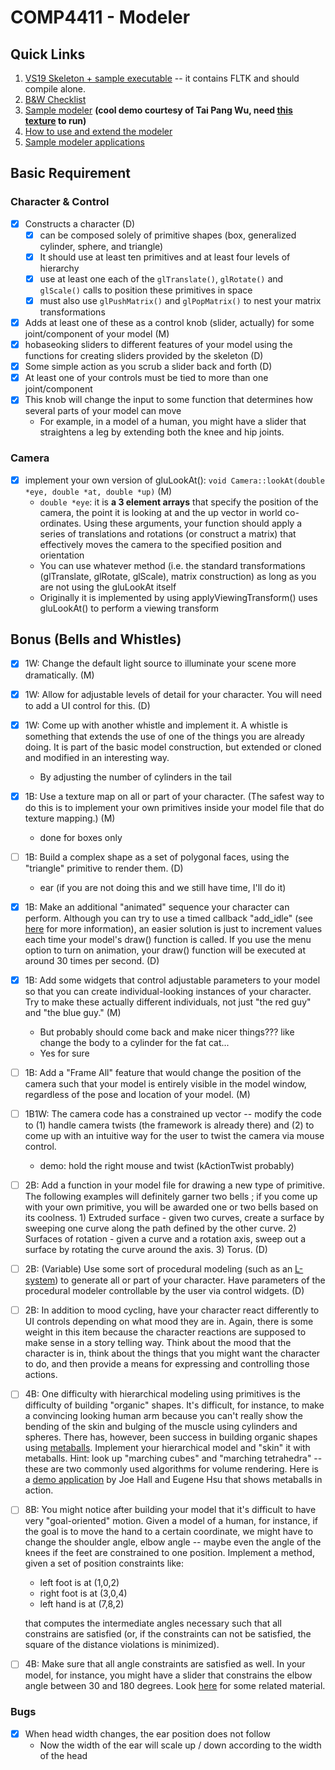 # COMP4411 - Modeler

## Quick Links
<ol>
	  <!--- li>Project #2 <a href=Project2_Demo_Schedule_draft.pdf>Demo</a>
	  <li><a href="COMP4411_PRO2_UPDATED.pptx">Slides 1</a>, <a href="Project2_HelpSession2.pptx"> Slides 2</a> <font size=-2>03/07/2022</font--->
          <li><a href="https://course.cse.ust.hk/comp4411/Password_Only/projects/modeler/ModSkelS20.zip">VS19 Skeleton + sample executable</a> -- it contains FLTK and should compile alone.
	</li><li> <a href="https://course.cse.ust.hk/comp4411/Password_Only/projects/modeler/modeler_checklist.txt">B&amp;W Checklist</a>
	  </li><li><a href="https://course.cse.ust.hk/comp4411/Password_Only/projects/modeler/sample_modeler_sp02.exe">Sample modeler</a> <b>(cool demo courtesy of Tai Pang Wu, need <a href="https://course.cse.ust.hk/comp4411/Password_Only/projects/modeler/plane.bmp">this texture</a> to run)</b>
          <!--- LI><A 
          href="../../tools/fltk_install.html">FLTK headers and library (zip)</A--> 
          </li><li><a href="https://course.cse.ust.hk/comp4411/Password_Only/projects/modeler/newdoc.html">How to use and extend the modeler</a> 
          </li><li><a href="https://course.cse.ust.hk/comp4411/Password_Only/projects/modeler/demos/">Sample modeler applications </a> <!--<li><a href="robotarm.cpp">Robotarm.cpp from Monday help session</a>--></li></ol>

## Basic Requirement

### Character & Control
 - [x] Constructs a character (D)
   - [x] can be composed solely of primitive shapes (box, generalized cylinder, sphere, and triangle)
   - [x] It should use at least ten primitives and at least four levels of hierarchy
   - [x] use at least one each of the `glTranslate()`, `glRotate()` and `glScale()` calls to position these primitives in space
   - [x] must also use `glPushMatrix()` and `glPopMatrix()` to nest your matrix transformations
 - [x] Adds at least one of these as a control knob (slider, actually) for some joint/component of your model (M)
 - [x] hobaseoking sliders to different features of your model using the functions for creating sliders provided by the skeleton (D)
 - [x] Some simple action as you scrub a slider back and forth (D)
 - [x] At least one of your controls must be tied to more than one joint/component
 - [x] This knob will change the input to some function that determines how several parts of your model can move
   - For example, in a model of a human, you might have a slider that straightens a leg by extending both the knee and hip joints.

### Camera
 - [x] implement your own version of gluLookAt(): `void Camera::lookAt(double *eye, double *at, double *up)` (M)
    - `double *eye`: it is **a 3 element arrays** that specify the position of the camera, the point it is looking at and the up vector in world co-ordinates. Using these arguments, your function should apply a series of translations and rotations (or construct a matrix) that effectively moves the camera to the specified position and orientation
    - You can use whatever method (i.e. the standard transformations (glTranslate, glRotate, glScale), matrix construction) as long as you are not using the gluLookAt itself
    - Originally it is implemented by using applyViewingTransform() uses gluLookAt() to perform a viewing transform

## Bonus (Bells and Whistles)

 - [x] 1W: Change the default light source to illuminate your scene more dramatically. (M)

 - [x] 1W: Allow for adjustable levels of detail for your character. You will need to add a UI control for this. (D)

 - [x] 1W: Come up with another whistle and implement it.  A whistle is something that extends the use of one of the things you are already doing.  It is part of the basic model construction, but extended or cloned and modified in an interesting way.  
    - By adjusting the number of cylinders in the tail

 - [x] 1B: Use a texture map on all or part of your character. (The safest way to do this is to implement your own primitives inside your model file that do texture mapping.) (M)
    - done for boxes only 

 - [ ] 1B: Build a complex shape as a set of polygonal faces, using the "triangle" primitive to render them. (D)
    - ear (if you are not doing this and we still have time, I'll do it)

 - [x] 1B: Make an additional "animated" sequence your character can perform.  Although you can try to use a timed callback "add_idle" (see [here](https://www.fltk.org/documentation.php) for more information), an easier solution is just to increment values each time your model's draw() function is called. If you use the menu option to turn on animation, your draw() function will be executed at around 30 times per second. (D)

 - [x] 1B: Add some widgets that control adjustable parameters to your model so that you can create individual-looking instances of your character.  Try to make these actually different individuals, not just "the red guy" and "the blue guy." (M)
    - But probably should come back and make nicer things??? like change the body to a cylinder for the fat cat...
    - Yes for sure

 - [ ] 1B: Add a "Frame All" feature that would change the position of the camera such that your model is entirely visible in the model window, regardless of the pose and location of your model. (M)

 - [ ] 1B1W: The camera code has a constrained up vector -- modify the code to (1) handle camera twists (the framework is already there) and (2) to come up with an intuitive way for the user to twist the camera via mouse control.
    - demo: hold the right mouse and twist (kActionTwist probably)

 - [ ] 2B: Add a function in your model file for drawing a new type of primitive. The following examples will definitely garner two bells ; if you come up with your own primitive, you will be awarded one or two bells based on its coolness. 1) Extruded surface - given two curves, create a surface by sweeping one curve along the path defined by the other curve. 2) Surfaces of rotation - given a curve and a rotation axis, sweep out a surface by rotating the curve around the axis. 3) Torus. (D)


 - [ ] 2B: (Variable) Use some sort of procedural modeling (such as an [L-system](https://en.wikipedia.org/wiki/L-system)) to generate all or part of your character. Have parameters of the procedural modeler controllable by the user via control widgets. (D)


 - [ ] 2B: In addition to mood cycling, have your character react differently to UI controls depending on what mood they are in.  Again, there is some weight in this item because the character reactions are supposed to make sense in a story telling way.  Think about the mood that the character is in, think about the things that you might want the character to do, and then provide a means for expressing and controlling those actions.


 - [ ] 4B: One difficulty with hierarchical modeling using primitives is the difficulty of building "organic" shapes. It's difficult, for instance, to make a convincing looking human arm because you can't really show the bending of the skin and bulging of the muscle using cylinders and spheres. There has, however, been success in building organic shapes using [metaballs](https://en.wikipedia.org/wiki/Metaballs). Implement your hierarchical model and "skin" it with metaballs. Hint: look up "marching cubes" and "marching tetrahedra" --these are two commonly used algorithms for volume rendering. Here is a [demo application](https://course.cse.ust.hk/comp4411/Password_Only/projects/modeler/metaballs_demo.zip) by Joe Hall and Eugene Hsu that shows metaballs in action.


 - [ ] 8B: You might notice after building your model that it's difficult to have very "goal-oriented" motion. Given a model of a human, for instance, if the goal is to move the hand to a certain coordinate, we might have to change the shoulder angle, elbow angle -- maybe even the angle of the knees if the feet are constrained to one position. Implement a method, given a set of position constraints like:
   - left foot is at (1,0,2)
   - right foot is at (3,0,4)
   - left hand is at (7,8,2)

    that computes the intermediate angles necessary such that all constrains are satisfied (or, if the constraints can not be satisfied, the square of the distance violations is minimized).

 - [ ] 4B:  Make sure that all angle constraints are satisfied as well. In your model, for instance, you might have a slider that constrains the elbow angle between 30 and 180 degrees.  Look [here](https://course.cse.ust.hk/comp4411/Password_Only/projects/modeler/inverse-kinematics.pdf) for some related material.


 ### Bugs  
 - [x] When head width changes, the ear position does not follow
   - Now the width of the ear will scale up / down according to the width of the head